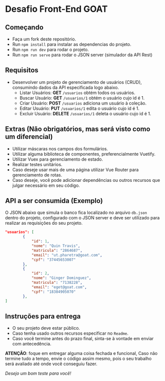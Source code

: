 # Desafio Front-End GOAT

## Começando
- Faça um fork deste repositório.
- Run `npm install` para instalar as dependencias do projeto.
- Run `npm run dev` para rodar o projeto.
- Run `npm run serve` para rodar o JSON server (simulador da API Rest)

## Requisitos
- Desenvolver um projeto de gerenciamento de usuários (CRUD), consumindo dados da API especificada logo abaixo.
  - Listar Usuários: __GET__ `/usuarios` obtém todos os usuários.
  - Buscar Usuário: __GET__ `/usuarios/1` obtém o usuário cujo id é 1.
  - Criar Usuário: __POST__ `/usuarios` adiciona um usuário à coleção.
  - Editar Usuário: __PUT__ `/usuarios/1` edita o usuário cujo id é 1.
  - Excluir Usuário: __DELETE__ `/usuarios/1` deleta o usuário cujo id é 1. 

## Extras (Não obrigatórios, mas será visto como um diferencial)
- Utilizar máscaras nos campos dos formulários.
- Utilizar alguma biblioteca de componentes, preferencialmente Vuetify. 
- Utilizar Vuex para gerenciamento de estado.
- Realizar testes unitários.
- Caso deseje usar mais de uma página utilizar Vue Router para gerenciamento de rotas.  
- Caso deseje, você pode adicionar dependências ou outros recursos que julgar necessário em seu código.
    
## API a ser consumida (Exemplo)
O JSON abaixo que simula o banco fica localizado no arquivo `db.json` dentro do projeto, configurado com o JSON server e deve ser utilizado para realizar as requisições do seu projeto.

```json
"usuarios": [
        {
            "id": 1,
            "nome": "Quin Travis",
            "matricula": "2864687",
            "email": "ut.pharetra@goat.com",
            "cpf": "37445653007"
        },
        {
            "id": 2,
            "nome": "Ginger Dominguez",
            "matricula": "7138228",
            "email": "eget@goat.com",
            "cpf": "18384905070"
        },
]
```    

## Instruções para entrega
- O seu projeto deve estar público.
- Caso tenha usado outros recursos especificar no `Readme`.
- Caso você termine antes do prazo final, sinta-se à vontade em enviar com antecedência.

__ATENÇÃO__: foque em entregar alguma coisa fechada e funcional, Caso não termine tudo a tempo, envie o código assim mesmo, pois o seu trabalho será avaliado até onde você conseguiu fazer.

*Desejo um bom teste para você!*

